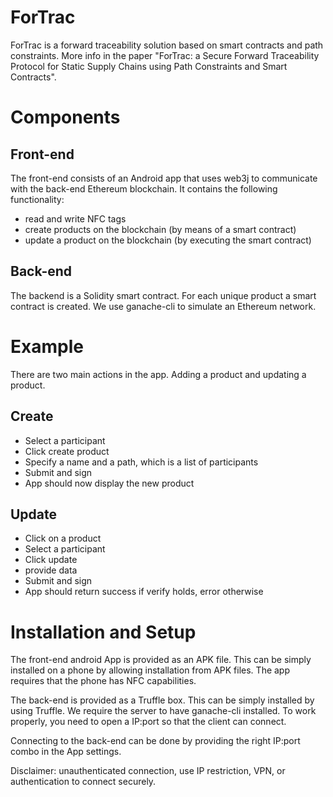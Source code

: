 # ForTrac
ForTrac is a forward traceability solution based on smart contracts and path constraints.
More info in the paper "ForTrac: a Secure Forward Traceability Protocol for Static Supply Chains using Path Constraints and Smart Contracts".

# Components
## Front-end
The front-end consists of an Android app that uses web3j to communicate with the back-end Ethereum blockchain.
It contains the following functionality:
* read and write NFC tags
* create products on the blockchain (by means of a smart contract)
* update a product on the blockchain (by executing the smart contract)

## Back-end
The backend is a Solidity smart contract. For each unique product a smart contract is created.
We use ganache-cli to simulate an Ethereum network.

# Example
There are two main actions in the app. Adding a product and updating a product.

## Create
* Select a participant
* Click create product
* Specify a name and a path, which is a list of participants
* Submit and sign
* App should now display the new product

## Update
* Click on a product
* Select a participant
* Click update
* provide data
* Submit and sign
* App should return success if verify holds, error otherwise

# Installation and Setup
The front-end android App is provided as an APK file. This can be simply installed on a phone by allowing installation from APK files.
The app requires that the phone has NFC capabilities.

The back-end is provided as a Truffle box. This can be simply installed by using Truffle.
We require the server to have ganache-cli installed.
To work properly, you need to open a IP:port so that the client can connect.

Connecting to the back-end can be done by providing the right IP:port combo in the App settings.

Disclaimer: unauthenticated connection, use IP restriction, VPN, or authentication to connect securely.
